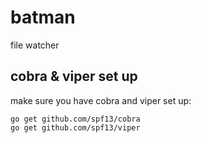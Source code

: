 # batman
file watcher

## cobra & viper set up
make sure you have cobra and viper set up:
```
go get github.com/spf13/cobra
go get github.com/spf13/viper
```
